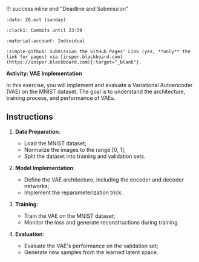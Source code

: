 !!! success inline end "Deadline and Submission"

    :date: 26.oct (sunday)
    
    :clock1: Commits until 23:59

    :material-account: Individual

    :simple-github: Submission the GitHub Pages' Link (yes, **only** the link for pages) via [insper.blackboard.com](https://insper.blackboard.com){:target="_blank"}.

**Activity: VAE Implementation**

In this exercise, you will implement and evaluate a Variational Autoencoder (VAE) on the MNIST dataset. The goal is to understand the architecture, training process, and performance of VAEs.


## Instructions

1. **Data Preparation**:

   - Load the MNIST dataset;
   - Normalize the images to the range [0, 1];
   - Split the dataset into training and validation sets.

2. **Model Implementation**:

   - Define the VAE architecture, including the encoder and decoder networks;
   - Implement the reparameterization trick.

3. **Training**:

   - Train the VAE on the MNIST dataset;
   - Monitor the loss and generate reconstructions during training.

4. **Evaluation**:

   - Evaluate the VAE's performance on the validation set;
   - Generate new samples from the learned latent space.